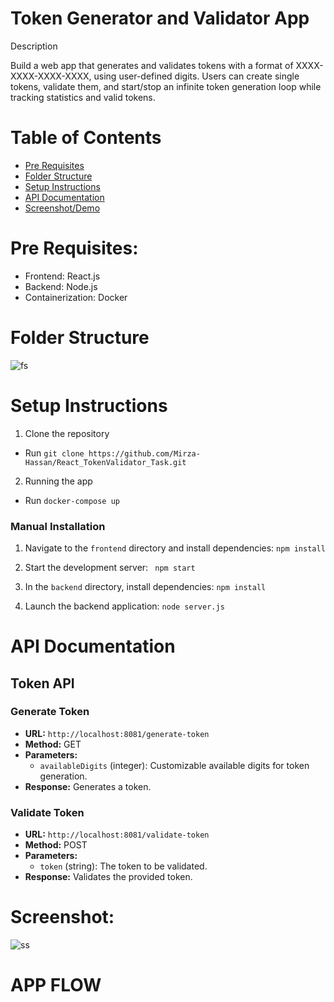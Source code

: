 # Token Generator and Validator App

Description

Build a web app that generates and validates tokens with a format of XXXX-XXXX-XXXX-XXXX, using user-defined digits. Users can create single tokens, validate them, and start/stop an infinite token generation loop while tracking statistics and valid tokens.

# Table of Contents

- [Pre Requisites](#pre-requisites)
- [Folder Structure](#folder-structure)
- [Setup Instructions](#setup-instructions)
- [API Documentation](#api-documentation)
- [Screenshot/Demo](#screenshot)

# Pre Requisites:

- Frontend: React.js
- Backend: Node.js
- Containerization: Docker
  
# Folder Structure

![fs](https://github.com/Mirza-Hassan/React_TokenValidator_Task/assets/17096257/96525169-9d3e-4415-aedd-dabffbfd7919)

# Setup Instructions

1. Clone the repository
- Run `git clone https://github.com/Mirza-Hassan/React_TokenValidator_Task.git` 

2. Running the app

- Run `docker-compose up`

### Manual Installation
1. Navigate to the `frontend` directory and install dependencies: `npm install`

2. Start the development server: ` npm start`

3. In the `backend` directory, install dependencies: `npm install`

4. Launch the backend application: `node server.js`

# API Documentation

## Token API

### Generate Token

- **URL:** `http://localhost:8081/generate-token`
- **Method:** GET
- **Parameters:**
  - `availableDigits` (integer): Customizable available digits for token generation.
- **Response:** Generates a token.

### Validate Token

- **URL:** `http://localhost:8081/validate-token`
- **Method:** POST
- **Parameters:**
  - `token` (string): The token to be validated.
- **Response:** Validates the provided token.

# Screenshot:
![ss](https://github.com/Mirza-Hassan/React_TokenValidator_Task/assets/17096257/4ad49db7-e20b-4d09-b889-de03bea5aa90)

# APP FLOW


